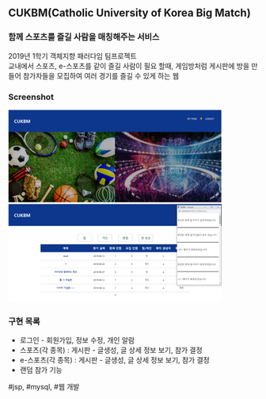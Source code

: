 ## CUKBM(Catholic University of Korea Big Match)
### 함께 스포츠를 즐길 사람을 매칭해주는 서비스
2019년 1학기 객체지향 패러다임 팀프로젝트<br>
교내에서 스포츠, e-스포츠를 같이 즐길 사람이 필요 할때, 게임방처럼 게시판에 방을 만들어 참가자들을 모집하여 여러 경기를 즐길 수 있게 하는 웹
### Screenshot
![](cap1.png)
![](cap2.png)
### 구현 목록
- 로그인 - 회원가입, 정보 수정, 개인 알람
- 스포츠(각 종목) : 게시판 - 글생성, 글 상세 정보 보기, 참가 결정
- e-스포츠(각 종목) : 게시판 - 글생성, 글 상세 정보 보기, 참가 결정
- 랜덤 참가 기능

#jsp, #mysql, #웹 개발
